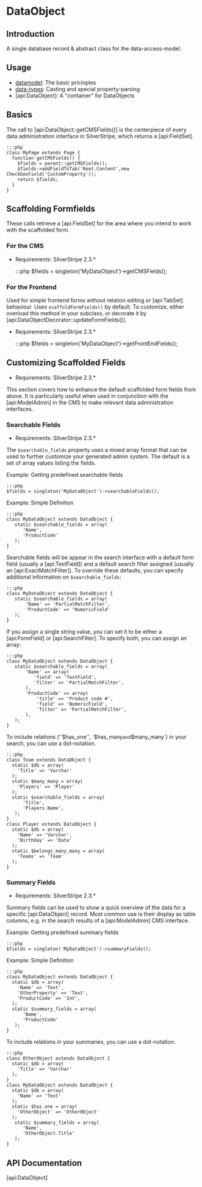 # DataObject

## Introduction

A single database record & abstract class for the data-access-model. 

## Usage

*  [datamodel](/topics/datamodel): The basic pricinples
*  [data-types](/topics/data-types): Casting and special property-parsing
*  [api:DataObject]: A "container" for DataObjects

## Basics

The call to [api:DataObject::getCMSFields()] is the centerpiece of every data administration interface in SilverStripe,
which returns a [api:FieldSet].

	:::php
	class MyPage extends Page {
	  function getCMSFields() {
	    $fields = parent::getCMSFields();
	    $fields->addFieldToTab('Root.Content',new CheckboxField('CustomProperty'));
	    return $fields;
	  }
	}


## Scaffolding Formfields

These calls retrieve a [api:FieldSet] for the area where you intend to work with the scaffolded form.

### For the CMS

 * Requirements: SilverStripe 2.3.*

	:::php
	$fields = singleton('MyDataObject')->getCMSFields();


### For the Frontend

Used for simple frontend forms without relation editing or [api:TabSet] behaviour. Uses `scaffoldFormFields()` by
default. To customize, either overload this method in your subclass, or decorate it by [api:DataObjectDecorator::updateFormFields()].

* Requirements: SilverStripe 2.3.*

	:::php
	$fields = singleton('MyDataObject')->getFrontEndFields();


## Customizing Scaffolded Fields

 * Requirements: SilverStripe 2.3.*

This section covers how to enhance the default scaffolded form fields from above.  It is particularly useful when used
in conjunction with the [api:ModelAdmin] in the CMS to make relevant data administration interfaces.


### Searchable Fields

* Requirements: SilverStripe 2.3.*

The `$searchable_fields` property uses a mixed array format that can be used to further customize your generated admin
system. The default is a set of array values listing the fields.

Example: Getting predefined searchable fields

	:::php
	$fields = singleton('MyDataObject')->searchableFields();


Example: Simple Definition

	:::php
	class MyDataObject extends DataObject {
	   static $searchable_fields = array(
	      'Name',
	      'ProductCode'
	   );
	}


Searchable fields will be appear in the search interface with a default form field (usually a [api:TextField]) and a default
search filter assigned (usually an [api:ExactMatchFilter]). To override these defaults, you can specify additional information
on `$searchable_fields`:

	:::php
	class MyDataObject extends DataObject {
	   static $searchable_fields = array(
	       'Name' => 'PartialMatchFilter',
	       'ProductCode' => 'NumericField'
	   );
	}


If you assign a single string value, you can set it to be either a [api:FormField] or [api:SearchFilter]. To specify both, you can
assign an array:

	:::php
	class MyDataObject extends DataObject {
	   static $searchable_fields = array(
	       'Name' => array(
	          'field' => 'TextField',
	          'filter' => 'PartialMatchFilter',
	       ),
	       'ProductCode' => array(
	           'title' => 'Product code #',
	           'field' => 'NumericField',
	           'filter' => 'PartialMatchFilter',
	       ),
	   );
	}


To include relations (''$has_one'', `$has_many` and `$many_many`) in your search, you can use a dot-notation.

	:::php
	class Team extends DataObject {
	  static $db = array(
	    'Title' => 'Varchar'
	  );
	  static $many_many = array(
	    'Players' => 'Player'
	  );
	  static $searchable_fields = array(
	      'Title',
	      'Players.Name',
	   );
	}
	class Player extends DataObject {
	  static $db = array(
	    'Name' => 'Varchar',
	    'Birthday' => 'Date'
	  );
	  static $belongs_many_many = array(
	    'Teams' => 'Team'
	  );
	}


### Summary Fields

* Requirements: SilverStripe 2.3.*

Summary fields can be used to show a quick overview of the data for a specific [api:DataObject] record. Most common use is
their display as table columns, e.g. in the search results of a [api:ModelAdmin] CMS interface.

Example: Getting predefined summary fields

	:::php
	$fields = singleton('MyDataObject')->summaryFields();


Example: Simple Definition

	:::php
	class MyDataObject extends DataObject {
	  static $db = array(
	    'Name' => 'Text',
	    'OtherProperty' => 'Text',
	    'ProductCode' => 'Int',
	  ); 
	  static $summary_fields = array(
	      'Name',
	      'ProductCode'
	   );
	}


To include relations in your summaries, you can use a dot-notation.

	:::php
	class OtherObject extends DataObject {
	  static $db = array(
	    'Title' => 'Varchar'
	  );
	}
	class MyDataObject extends DataObject {
	  static $db = array(
	    'Name' => 'Text'
	  );
	  static $has_one = array(
	    'OtherObject' => 'OtherObject'
	  );
	   static $summary_fields = array(
	      'Name',
	      'OtherObject.Title'
	   );
	}


## API Documentation

[api:DataObject]
